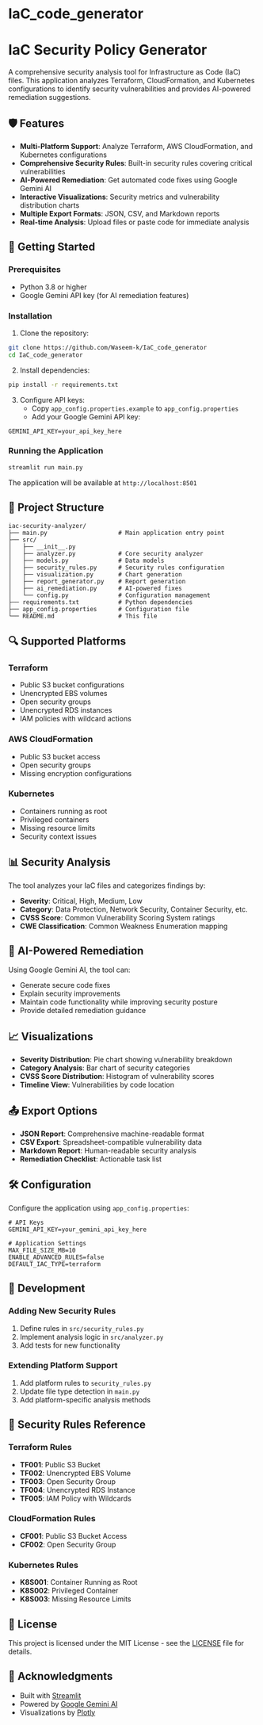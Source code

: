 # IaC_code_generator
# IaC Security Policy Generator

A comprehensive security analysis tool for Infrastructure as Code (IaC) files. This application analyzes Terraform, CloudFormation, and Kubernetes configurations to identify security vulnerabilities and provides AI-powered remediation suggestions.

## 🛡️ Features

- **Multi-Platform Support**: Analyze Terraform, AWS CloudFormation, and Kubernetes configurations
- **Comprehensive Security Rules**: Built-in security rules covering critical vulnerabilities
- **AI-Powered Remediation**: Get automated code fixes using Google Gemini AI
- **Interactive Visualizations**: Security metrics and vulnerability distribution charts
- **Multiple Export Formats**: JSON, CSV, and Markdown reports
- **Real-time Analysis**: Upload files or paste code for immediate analysis

## 🚀 Getting Started

### Prerequisites

- Python 3.8 or higher
- Google Gemini API key (for AI remediation features)

### Installation

1. Clone the repository:
```bash
git clone https://github.com/Waseem-k/IaC_code_generator
cd IaC_code_generator
```

2. Install dependencies:
```bash
pip install -r requirements.txt
```

3. Configure API keys:
   - Copy `app_config.properties.example` to `app_config.properties`
   - Add your Google Gemini API key:
```properties
GEMINI_API_KEY=your_api_key_here
```

### Running the Application

```bash
streamlit run main.py
```

The application will be available at `http://localhost:8501`

## 📁 Project Structure

```
iac-security-analyzer/
├── main.py                    # Main application entry point
├── src/
│   ├── __init__.py
│   ├── analyzer.py            # Core security analyzer
│   ├── models.py              # Data models
│   ├── security_rules.py      # Security rules configuration
│   ├── visualization.py       # Chart generation
│   ├── report_generator.py    # Report generation
│   ├── ai_remediation.py      # AI-powered fixes
│   └── config.py              # Configuration management
├── requirements.txt           # Python dependencies
├── app_config.properties      # Configuration file
└── README.md                  # This file
```

## 🔍 Supported Platforms

### Terraform
- Public S3 bucket configurations
- Unencrypted EBS volumes
- Open security groups
- Unencrypted RDS instances
- IAM policies with wildcard actions

### AWS CloudFormation
- Public S3 bucket access
- Open security groups
- Missing encryption configurations

### Kubernetes
- Containers running as root
- Privileged containers
- Missing resource limits
- Security context issues

## 📊 Security Analysis

The tool analyzes your IaC files and categorizes findings by:

- **Severity**: Critical, High, Medium, Low
- **Category**: Data Protection, Network Security, Container Security, etc.
- **CVSS Score**: Common Vulnerability Scoring System ratings
- **CWE Classification**: Common Weakness Enumeration mapping

## 🤖 AI-Powered Remediation

Using Google Gemini AI, the tool can:
- Generate secure code fixes
- Explain security improvements
- Maintain code functionality while improving security posture
- Provide detailed remediation guidance

## 📈 Visualizations

- **Severity Distribution**: Pie chart showing vulnerability breakdown
- **Category Analysis**: Bar chart of security categories
- **CVSS Score Distribution**: Histogram of vulnerability scores
- **Timeline View**: Vulnerabilities by code location

## 📤 Export Options

- **JSON Report**: Comprehensive machine-readable format
- **CSV Export**: Spreadsheet-compatible vulnerability data
- **Markdown Report**: Human-readable security analysis
- **Remediation Checklist**: Actionable task list

## 🛠️ Configuration

Configure the application using `app_config.properties`:

```properties
# API Keys
GEMINI_API_KEY=your_gemini_api_key_here

# Application Settings
MAX_FILE_SIZE_MB=10
ENABLE_ADVANCED_RULES=false
DEFAULT_IAC_TYPE=terraform
```

## 🔧 Development

### Adding New Security Rules

1. Define rules in `src/security_rules.py`
2. Implement analysis logic in `src/analyzer.py`
3. Add tests for new functionality

### Extending Platform Support

1. Add platform rules to `security_rules.py`
2. Update file type detection in `main.py`
3. Add platform-specific analysis methods

## 🚨 Security Rules Reference

### Terraform Rules
- **TF001**: Public S3 Bucket
- **TF002**: Unencrypted EBS Volume
- **TF003**: Open Security Group
- **TF004**: Unencrypted RDS Instance
- **TF005**: IAM Policy with Wildcards

### CloudFormation Rules
- **CF001**: Public S3 Bucket Access
- **CF002**: Open Security Group

### Kubernetes Rules
- **K8S001**: Container Running as Root
- **K8S002**: Privileged Container
- **K8S003**: Missing Resource Limits

## 📝 License

This project is licensed under the MIT License - see the [LICENSE](LICENSE) file for details.

## 🙏 Acknowledgments

- Built with [Streamlit](https://streamlit.io/)
- Powered by [Google Gemini AI](https://ai.google.dev/)
- Visualizations by [Plotly](https://plotly.com/)